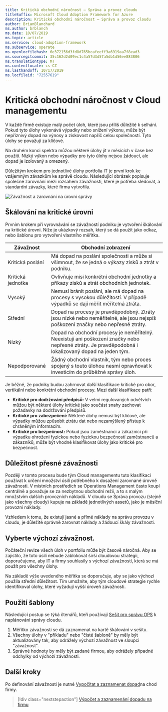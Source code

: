```yaml
---
title: Kritická obchodní náročnost – Správa a provoz cloudu
titleSuffix: Microsoft Cloud Adoption Framework for Azure
description: Kritická obchodní náročnost – Správa a provoz cloudu
author: BrianBlanchard
ms.author: brblanch
ms.date: 10/07/2019
ms.topic: article
ms.service: cloud-adoption-framework
ms.subservice: operate
ms.openlocfilehash: 6e372156d3fd8d765bcafeeff3a6919aa7f8ead3
ms.sourcegitcommit: 35c162d2d09ec1c4a57d3d57a5db1d56ee883806
ms.translationtype: MT
ms.contentlocale: cs-CZ
ms.lasthandoff: 10/17/2019
ms.locfileid: "72557619"
---
```

# <a name="business-criticality-in-cloud-management"></a>Kritická obchodní náročnost v Cloud managementu

V každé firmě existuje malý počet úloh, které jsou příliš důležité k selhání. Pokud tyto úlohy vykonává výpadky nebo snížení výkonu, může být nepříznivý dopad na výnosy a ziskovost napříč celou společností. Tyto úlohy se považují za klíčové.

Na druhém konci spektra můžou některé úlohy jít v měsících v čase bez použití. Nízký výkon nebo výpadky pro tyto úlohy nejsou žádoucí, ale dopad je izolovaný a omezený.

Důležitým krokem pro jednotlivé úlohy portfolia IT je první krok ke vzájemným závazkům ke správě cloudu.
Následující obrázek popisuje společné zarovnání mezi rozsahem závažnosti, které je potřeba sledovat, a standardní závazky, které firma vytvořila.

![Závažnost a zarovnání na úrovni správy](../../_images/manage/cloud-criticality-alignment.png)

## <a name="criticality-scale"></a>Škálování na kritické úrovni

Prvním krokem při vyrovnávání se závažností podniku je vytvoření škálování na kritické úrovni. Níže je ukázkový rozsah, který se dá použít jako odkaz, nebo šablonu pro vytvoření vlastního měřítka.

|Závažnost  |Obchodní zobrazení  |
|---------|---------|
|Kritická poslání|Má dopad na poslání společnosti a může si všimnout, že se jedná o výkazy zisků a ztrát v podniku.|
|Kritická jednotka|Ovlivňuje misi konkrétní obchodní jednotky a příkazy zisků a ztrát obchodních jednotek.|
|Vysoký|Nemusí bránit poslání, ale má dopad na procesy s vysokou důležitostí. V případě výpadků se dají měřit měřitelná ztráta.|
|Střední|Dopad na procesy je pravděpodobný. Ztráty jsou nízké nebo neměřitelné, ale jsou nejspíš poškození značky nebo nepřesné ztráty.|
|Nízký|Dopad na obchodní procesy je neměřitelný. Neexistují ani poškození značky nebo nepřesné ztráty. Je pravděpodobná i lokalizovaný dopad na jeden tým.|
|Nepodporované|Žádný obchodní vlastník, tým nebo proces spojený s touto úlohou nesmí opravňovat k investicím do průběžné správy úloh.|

Je běžné, že podniky budou zahrnovat další klasifikace kritické pro obor, vertikální nebo konkrétní obchodní procesy. Mezi další klasifikace patří:

- **Kritické pro dodržování předpisů:** V velmi regulovaných odvětvích můžou být některé úlohy kritické jako součást snahy zachovat požadavky na dodržování předpisů.
- **Kritické pro zabezpečení:** Některé úlohy nemusí být klíčové, ale výpadky můžou způsobit ztrátu dat nebo nezamýšlený přístup k chráněným informacím.
- **Kritické pro bezpečnost:** Pokud jsou zaměstnanci a zákazníci při výpadku ohroženi fyzickou nebo fyzickou bezpečností zaměstnanců a zákazníků, může být vhodné klasifikovat úlohy jako kritické pro bezpečnost.

## <a name="importance-of-accurate-criticality"></a>Důležitost přesné závažnosti

Později v tomto procesu bude tým Cloud managementu tuto klasifikaci používat k určení množství úsilí potřebného k dosažení zarovnané úrovně závažnosti. V místních prostředích se Operations Management často koupí centrálně a považuje se za nezbytnou obchodní režii, a to s malým množstvím dalších provozních nákladů. V cloudu se Správa provozu (stejně jako všechny cloudy) kupuje na základě jednotlivých assetů, jako je měsíční provozní náklady.

Vzhledem k tomu, že existují jasné a přímé náklady na správu provozu v cloudu, je důležité správně zarovnat náklady a žádoucí škály závažnosti.

## <a name="select-a-default-criticality"></a>Vyberte výchozí závažnost.

Počáteční revize všech úloh v portfoliu může být časově náročná. Aby se zajistilo, že toto úsilí nebude zablokovat širší cloudovou strategii, doporučujeme, aby IT a firmy souhlasily s výchozí závažností, která se má použít pro všechny úlohy.

Na základě výše uvedeného měřítka se doporučuje, aby se jako výchozí použila střední důležitost. Tím umožníte, aby tým cloudové strategie rychle identifikoval úlohy, které vyžadují vyšší úroveň závažnosti.

## <a name="using-the-template"></a>Použití šablony

Následující postup se týká čtenářů, kteří používají [Sešit pro správu OPS](https://raw.githubusercontent.com/microsoft/CloudAdoptionFramework/master/manage/opsmanagementworkbook.xlsx) k naplánování správy cloudu.

1. Měřítko závažnosti se dá zaznamenat na kartě škálování v sešitu.
2. Všechny úlohy v "příkladu" nebo "čisté šabloně" by měly být aktualizovány tak, aby odrážely výchozí závažnost ve sloupci "závažnost".
3. Správné hodnoty by měly být zadané firmou, aby odrážely případné odchylky od výchozí závažnosti.

## <a name="next-steps"></a>Další kroky

Po definování závažnosti je nutné [Vypočítat a zaznamenat dopad](./impact.md)na chod firmy.

> [!div class="nextstepaction"]
> [Výpočet a zaznamenání dopadu na firmu](./impact.md)
